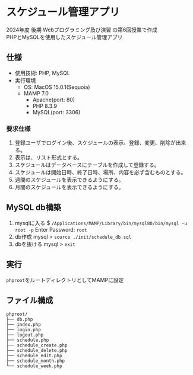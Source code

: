 # スケジュール管理アプリ
2024年度 後期 Webプログラミング及び演習 の第6回授業で作成  
PHPとMySQLを使用したスケジュール管理アプリ

## 仕様
- 使用技術: PHP, MySQL
- 実行環境
    - OS: MacOS 15.0.1(Sequoia)
    - MAMP 7.0
        - Apache(port: 80)
        - PHP 8.3.9
        - MySQL(port: 3306)

### 要求仕様
1. 登録ユーザでログイン後、スケジュールの表示、登録、変更、削除が出来る。
1. 表示は、リスト形式とする。
1. スケジュールはデータベースにテーブルを作成して登録する。
1. スケジュールは開始日時、終了日時、場所、内容を必ず含むものとする。
1. 週間のスケジュールを表示できるようにする。
1. 月間のスケジュールを表示できるようにする。

## MySQL db構築

1. mysqlに入る
    $ `/Applications/MAMP/Library/bin/mysql80/bin/mysql -u root -p`
    Enter Password: `root`
2. db作成
    mysql > `source ./init/schedule_db.sql`
3. dbを抜ける
    mysql > `exit`

## 実行
`phproot`をルートディレクトリとしてMAMPに設定

## ファイル構成
```
phproot/
├── db.php
├── index.php
├── login.php
├── logout.php
├── schedule.php
├── schedule_create.php
├── schedule_delete.php
├── schedule_edit.php
├── schedule_month.php
└── schedule_week.php
```
